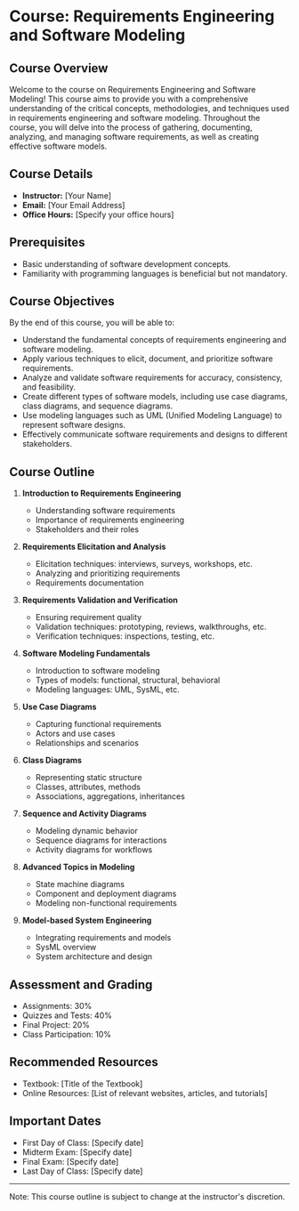 # Course: Requirements Engineering and Software Modeling

## Course Overview

Welcome to the course on Requirements Engineering and Software Modeling! This course aims to provide you with a comprehensive understanding of the critical concepts, methodologies, and techniques used in requirements engineering and software modeling. Throughout the course, you will delve into the process of gathering, documenting, analyzing, and managing software requirements, as well as creating effective software models.

## Course Details

- **Instructor:** [Your Name]
- **Email:** [Your Email Address]
- **Office Hours:** [Specify your office hours]

## Prerequisites

- Basic understanding of software development concepts.
- Familiarity with programming languages is beneficial but not mandatory.

## Course Objectives

By the end of this course, you will be able to:

- Understand the fundamental concepts of requirements engineering and software modeling.
- Apply various techniques to elicit, document, and prioritize software requirements.
- Analyze and validate software requirements for accuracy, consistency, and feasibility.
- Create different types of software models, including use case diagrams, class diagrams, and sequence diagrams.
- Use modeling languages such as UML (Unified Modeling Language) to represent software designs.
- Effectively communicate software requirements and designs to different stakeholders.

## Course Outline

1. **Introduction to Requirements Engineering**
   - Understanding software requirements
   - Importance of requirements engineering
   - Stakeholders and their roles

2. **Requirements Elicitation and Analysis**
   - Elicitation techniques: interviews, surveys, workshops, etc.
   - Analyzing and prioritizing requirements
   - Requirements documentation

3. **Requirements Validation and Verification**
   - Ensuring requirement quality
   - Validation techniques: prototyping, reviews, walkthroughs, etc.
   - Verification techniques: inspections, testing, etc.

4. **Software Modeling Fundamentals**
   - Introduction to software modeling
   - Types of models: functional, structural, behavioral
   - Modeling languages: UML, SysML, etc.

5. **Use Case Diagrams**
   - Capturing functional requirements
   - Actors and use cases
   - Relationships and scenarios

6. **Class Diagrams**
   - Representing static structure
   - Classes, attributes, methods
   - Associations, aggregations, inheritances

7. **Sequence and Activity Diagrams**
   - Modeling dynamic behavior
   - Sequence diagrams for interactions
   - Activity diagrams for workflows

8. **Advanced Topics in Modeling**
   - State machine diagrams
   - Component and deployment diagrams
   - Modeling non-functional requirements

9. **Model-based System Engineering**
   - Integrating requirements and models
   - SysML overview
   - System architecture and design

## Assessment and Grading

- Assignments: 30%
- Quizzes and Tests: 40%
- Final Project: 20%
- Class Participation: 10%

## Recommended Resources

- Textbook: [Title of the Textbook]
- Online Resources: [List of relevant websites, articles, and tutorials]

## Important Dates

- First Day of Class: [Specify date]
- Midterm Exam: [Specify date]
- Final Exam: [Specify date]
- Last Day of Class: [Specify date]

---
Note: This course outline is subject to change at the instructor's discretion.

